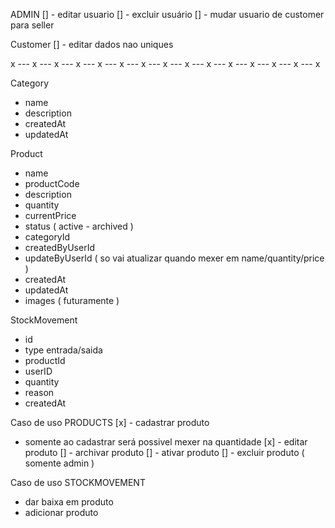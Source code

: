 
ADMIN
[] - editar usuario
[] - excluir usuário
[] - mudar usuario de customer para seller

Customer
[] - editar dados nao uniques

x --- x --- x --- x --- x --- x --- x --- x --- x --- x --- x --- x --- x --- x --- x

Category
- name
- description
- createdAt
- updatedAt

Product
- name
- productCode
- description 
- quantity
- currentPrice
- status ( active - archived )
- categoryId
- createdByUserId
- updateByUserId ( so vai atualizar quando mexer em name/quantity/price )
- createdAt 
- updatedAt
- images ( futuramente )

StockMovement
- id
- type entrada/saida
- productId 
- userID
- quantity
- reason
- createdAt

Caso de uso PRODUCTS
[x] - cadastrar produto
  - somente ao cadastrar será possivel mexer na quantidade
[x] - editar produto
[] - archivar produto
[] - ativar produto 
[] - excluir produto ( somente admin )
  


Caso de uso STOCKMOVEMENT
- dar baixa em produto
- adicionar produto